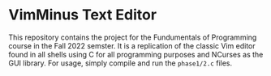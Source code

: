 # VimMinus Text Editor

This repository contains the project for the Fundumentals of Programming course in the Fall 2022 semster. It is a replication of the classic Vim editor found in all shells using C for all programming purposes and NCurses as the GUI library. For usage, simply compile and run the `phase1/2.c` files.
